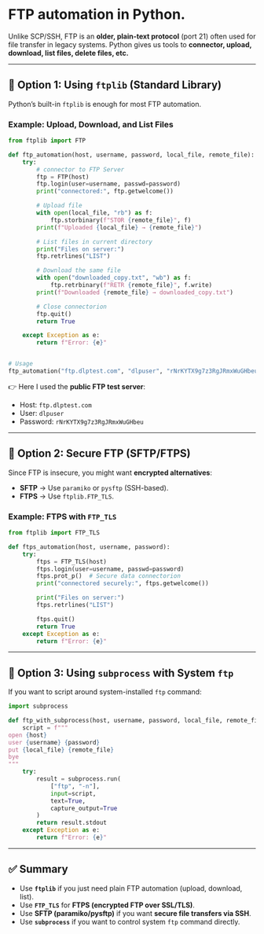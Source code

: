 # **FTP automation in Python**.

Unlike SCP/SSH, FTP is an **older, plain-text protocol** (port 21) often used for file transfer in legacy systems.
Python gives us tools to **connector, upload, download, list files, delete files, etc.**

---

## 🔑 Option 1: Using `ftplib` (Standard Library)

Python’s built-in `ftplib` is enough for most FTP automation.

### Example: Upload, Download, and List Files

```python
from ftplib import FTP

def ftp_automation(host, username, password, local_file, remote_file):
    try:
        # connector to FTP Server
        ftp = FTP(host)
        ftp.login(user=username, passwd=password)
        print("connectored:", ftp.getwelcome())

        # Upload file
        with open(local_file, "rb") as f:
            ftp.storbinary(f"STOR {remote_file}", f)
        print(f"Uploaded {local_file} → {remote_file}")

        # List files in current directory
        print("Files on server:")
        ftp.retrlines("LIST")

        # Download the same file
        with open("downloaded_copy.txt", "wb") as f:
            ftp.retrbinary(f"RETR {remote_file}", f.write)
        print(f"Downloaded {remote_file} → downloaded_copy.txt")

        # Close connectorion
        ftp.quit()
        return True

    except Exception as e:
        return f"Error: {e}"


# Usage
ftp_automation("ftp.dlptest.com", "dlpuser", "rNrKYTX9g7z3RgJRmxWuGHbeu", "test.txt", "remote_test.txt")
```

👉 Here I used the **public FTP test server**:

* Host: `ftp.dlptest.com`
* User: `dlpuser`
* Password: `rNrKYTX9g7z3RgJRmxWuGHbeu`

---

## 🔑 Option 2: Secure FTP (SFTP/FTPS)

Since FTP is insecure, you might want **encrypted alternatives**:

* **SFTP** → Use `paramiko` or `pysftp` (SSH-based).
* **FTPS** → Use `ftplib.FTP_TLS`.

### Example: FTPS with `FTP_TLS`

```python
from ftplib import FTP_TLS

def ftps_automation(host, username, password):
    try:
        ftps = FTP_TLS(host)
        ftps.login(user=username, passwd=password)
        ftps.prot_p()  # Secure data connectorion
        print("connectored securely:", ftps.getwelcome())

        print("Files on server:")
        ftps.retrlines("LIST")

        ftps.quit()
        return True
    except Exception as e:
        return f"Error: {e}"
```

---

## 🔑 Option 3: Using `subprocess` with System `ftp`

If you want to script around system-installed `ftp` command:

```python
import subprocess

def ftp_with_subprocess(host, username, password, local_file, remote_file):
    script = f"""
open {host}
user {username} {password}
put {local_file} {remote_file}
bye
"""
    try:
        result = subprocess.run(
            ["ftp", "-n"],
            input=script,
            text=True,
            capture_output=True
        )
        return result.stdout
    except Exception as e:
        return f"Error: {e}"
```

---

## ✅ Summary

* Use **`ftplib`** if you just need plain FTP automation (upload, download, list).
* Use **`FTP_TLS`** for **FTPS (encrypted FTP over SSL/TLS)**.
* Use **SFTP (paramiko/pysftp)** if you want **secure file transfers via SSH**.
* Use **`subprocess`** if you want to control system `ftp` command directly.